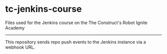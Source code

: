 # tc-jenkins-course
Files used for the Jenkins course on the The Construct's Robot Ignite Academy


---
This repository sends repo push events to the Jenkins instance via a webhook URL.

